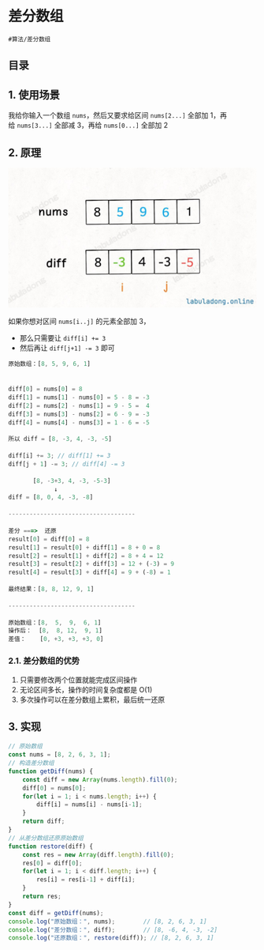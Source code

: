 
# 差分数组


`#算法/差分数组`


## 目录
<!-- toc -->
 ## 1. 使用场景 

我给你输入一个数组 `nums`，然后又要求给区间 `nums[2...]` 全部加 1，再给 `nums[3...]` 全部减 3，再给 `nums[0...]` 全部加 2 

## 2. 原理

![图片&文件](./files/20250123-1.png)


如果你想对区间 `nums[i..j]` 的元素全部加 3，
- 那么只需要让 `diff[i] += 3`
- 然后再让 `diff[j+1] -= 3` 即可

```javascript
原始数组：[8, 5, 9, 6, 1]


diff[0] = nums[0] = 8
diff[1] = nums[1] - nums[0] = 5 - 8 = -3
diff[2] = nums[2] - nums[1] = 9 - 5 =  4
diff[3] = nums[3] - nums[2] = 6 - 9 = -3
diff[4] = nums[4] - nums[3] = 1 - 6 = -5

所以 diff = [8, -3, 4, -3, -5]

diff[i] += 3; // diff[1] += 3
diff[j + 1] -= 3; // diff[4] -= 3

       [8, -3+3, 4, -3, -5-3]
			 ↓ 
diff = [8, 0, 4, -3, -8] 

------------------------------------

差分 ===>  还原
result[0] = diff[0] = 8
result[1] = result[0] + diff[1] = 8 + 0 = 8
result[2] = result[1] + diff[2] = 8 + 4 = 12
result[3] = result[2] + diff[3] = 12 + (-3) = 9
result[4] = result[3] + diff[4] = 9 + (-8) = 1

最终结果：[8, 8, 12, 9, 1]

------------------------------------

原始数组：[8,  5,  9,  6, 1]
操作后：  [8,  8, 12,  9, 1]
差值：    [0, +3, +3, +3, 0]


```

### 2.1. 差分数组的优势

1. 只需要修改两个位置就能完成区间操作
2. 无论区间多长，操作的时间复杂度都是 O(1)
3. 多次操作可以在差分数组上累积，最后统一还原

## 3. 实现

```js
// 原始数组
const nums = [8, 2, 6, 3, 1];
// 构造差分数组
function getDiff(nums) {
    const diff = new Array(nums.length).fill(0);
    diff[0] = nums[0];
    for(let i = 1; i < nums.length; i++) {
        diff[i] = nums[i] - nums[i-1];
    }
    return diff;
}
// 从差分数组还原原始数组
function restore(diff) {
    const res = new Array(diff.length).fill(0);
    res[0] = diff[0];
    for(let i = 1; i < diff.length; i++) {
        res[i] = res[i-1] + diff[i];
    }
    return res;
}
const diff = getDiff(nums);
console.log("原始数组：", nums);        // [8, 2, 6, 3, 1]
console.log("差分数组：", diff);        // [8, -6, 4, -3, -2]
console.log("还原数组：", restore(diff)); // [8, 2, 6, 3, 1]
```